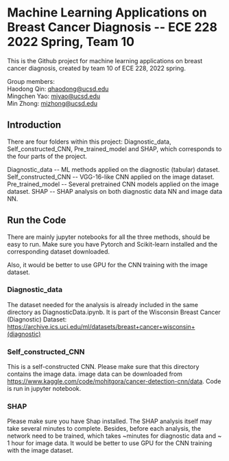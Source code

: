 # Machine Learning Applications on Breast Cancer Diagnosis -- ECE 228 2022 Spring, Team 10

This is the Github project for machine learning applications on breast cancer diagnosis, created by team 10 of ECE 228, 2022 spring.  

Group members:  
Haodong Qin: qhaodong@ucsd.edu  
Mingchen Yao: miyao@ucsd.edu  
Min Zhong: mizhong@ucsd.edu  


## Introduction

There are four folders within this project: Diagnostic_data, Self_constructed_CNN, Pre_trained_model and SHAP, which corresponds to the four parts of the project.   

Diagnostic_data -- ML methods applied on the diagnostic (tabular) dataset.  
Self_constructed_CNN -- VGG-16-like CNN applied on the image dataset.  
Pre_trained_model -- Several pretrained CNN models applied on the image dataset. 
SHAP -- SHAP analysis on both diagnostic data NN and image data NN. 


## Run the Code

There are mainly jupyter notebooks for all the three methods, should be easy to run. Make sure you have Pytorch and Scikit-learn installed and the corresponding dataset downloaded.  

Also, it would be better to use GPU for the CNN training with the image dataset.  

### Diagnostic_data
The dataset needed for the analysis is already included in the same directory as DiagnosticData.ipynb. It is part of the Wisconsin Breast Cancer (Diagnostic) Dataset: https://archive.ics.uci.edu/ml/datasets/breast+cancer+wisconsin+(diagnostic)

### Self_constructed_CNN
This is a self-constructed CNN. 
Please make sure that this directory contains the image data.
image data can be downloaded from https://www.kaggle.com/code/mohitgora/cancer-detection-cnn/data. 
Code is run in jupyter notebook. 

### SHAP
Please make sure you have Shap installed. The SHAP analysis itself may take several minutes to complete. Besides, before each analysis, the network need to be trained, which takes ~minutes for diagnostic data and ~ 1 hour for image data. It would be better to use GPU for the CNN training with the image dataset. 

